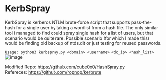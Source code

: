 # KerbSpray

KerbSpray is kerberos NTLM brute-force script that supports pass-the-hash for a single user by taking a wordlist from a hash file. The only similar tool i managed to find could spray single hash for a list of users, but that scenario would be quite rare. Possible scenario (for which I made this) would be finding old backup of ntds.dit or just testing for reused passwords. 

```Usage: python3 kerbspray.py <domain> <username> <dc_ip> <hash_list>```
![image](https://user-images.githubusercontent.com/89078611/236806411-540bb4e9-20ba-41df-ba8a-4e97d8ea1bb9.png)


Modified Repo: https://github.com/cube0x0/HashSpray.py <br />
Refereces: https://github.com/ropnop/kerbrute
